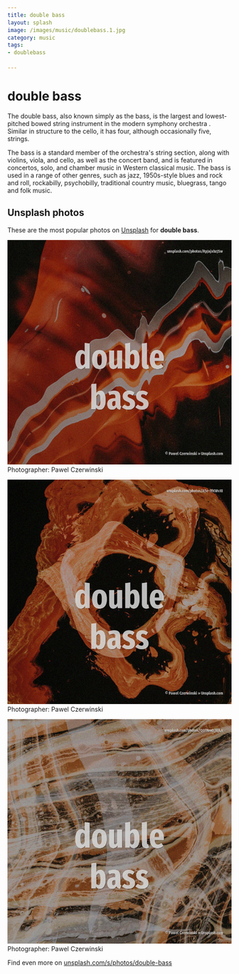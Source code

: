 ```yaml
---
title: double bass
layout: splash
image: /images/music/doublebass.1.jpg
category: music
tags:
- doublebass

---
```

# double bass

The double bass, also known simply as the bass, is the largest and lowest-pitched bowed  string 
instrument in the modern symphony orchestra .
Similar in structure to the cello, it has four, although occasionally five, strings.

The bass is a standard member of the orchestra's string section, along with violins, viola, and 
cello,  as well as the concert band, and is featured in concertos, solo, and chamber music in 
Western classical music.
The bass is used in a range of other genres, such as jazz, 1950s-style blues and rock and roll, 
rockabilly, psychobilly, traditional country music, bluegrass, tango and folk music.

 
## Unsplash photos
These are the most popular photos on [Unsplash](https://unsplash.com) for **double bass**.
 
![double bass](/images/music/doublebass.1.jpg)
Photographer:  Pawel Czerwinski
 
![double bass](/images/music/doublebass.2.jpg)
Photographer:  Pawel Czerwinski
 
![double bass](/images/music/doublebass.3.jpg)
Photographer:  Pawel Czerwinski
 
Find even more on [unsplash.com/s/photos/double-bass](https://unsplash.com/s/photos/double-bass)
 
